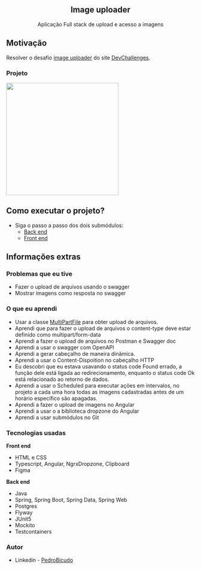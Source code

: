<div align="center">
    <h2>Image uploader</h2>
    <p>Aplicação Full stack de upload e acesso a imagens</p>
</div>

## Motivação
Resolver o desafio [image uploader](https://devchallenges.io/challenges/O2iGT9yBd6xZBrOcVirx) do site [DevChallenges](https://devchallenges.io/).

### Projeto
<img src="https://user-images.githubusercontent.com/43938917/182935833-9c10992b-ca99-4a83-8864-4ba733be6549.gif" width="300"/>


## Como executar o projeto?
- Siga o passo a passo dos dois submódulos:
  - [Back end](https://github.com/PedroBicudo/imageuploadapi)
  - [Front end](https://github.com/PedroBicudo/imageuploadfrontend)

## Informações extras

### Problemas que eu tive

- Fazer o upload de arquivos usando o swagger
- Mostrar imagens como resposta no swagger

### O que eu aprendi

- Usar a classe [MultiPartFile](https://docs.spring.io/spring-framework/docs/current/javadoc-api/org/springframework/web/multipart/MultipartFile.html) para obter upload de arquivos.
- Aprendi que para fazer o upload de arquivos o content-type deve estar definido como multipart/form-data
- Aprendi a fazer o upload de arquivos no Postman e Swagger doc
- Aprendi a usar o swagger com OpenAPI
- Aprendi a gerar cabeçalho de maneira dinâmica.
- Aprendi a usar o Content-Dispoition no cabeçalho HTTP
- Eu descobri que eu estava usavando o status code Found errado, a função dele está ligada ao redirecionamento, enquanto o status code Ok está relacionado ao retorno de dados.
- Aprendi a usar o Scheduled para executar ações em intervalos, no projeto a cada uma hora todas as imagens cadastradas antes de um horário específico são apagadas.
- Aprendi a fazer o upload de imagens no Angular
- Aprendi a usar o a biblioteca dropzone do Angular
- Aprendi a usar submódulos no Git

### Tecnologias usadas
**Front end**
- HTML e CSS
- Typescript, Angular, NgrxDropzone, Clipboard
- Figma

**Back end**
- Java
- Spring, Spring Boot, Spring Data, Spring Web
- Postgres
- Flyway
- JUnit5
- Mockito
- Testcontainers

### Autor
- Linkedin - [PedroBicudo](https://www.linkedin.com/in/pedro-bicudo)

